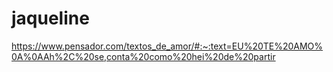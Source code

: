 # jaqueline
https://www.pensador.com/textos_de_amor/#:~:text=EU%20TE%20AMO%0A%0AAh%2C%20se,conta%20como%20hei%20de%20partir
